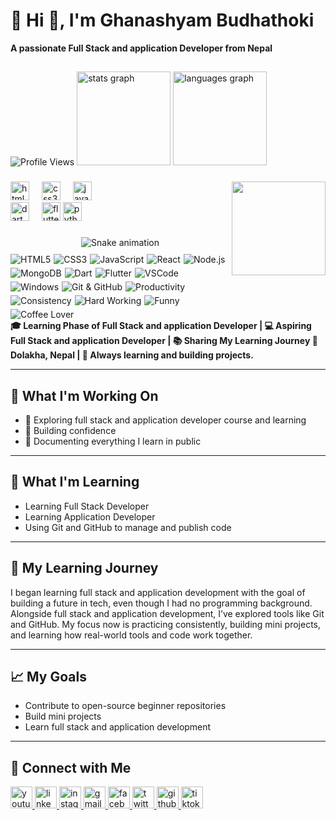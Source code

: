 # 💫 Hi 👋, I'm Ghanashyam Budhathoki 
**A passionate Full Stack and application Developer from Nepal**
   


###
## 
<img src="https://komarev.com/ghpvc/?username=ghanashyambudhathoki01&style=plastic&color=blueviolet" alt="Profile Views"/>
  <img src="https://github-readme-stats.vercel.app/api?username=ghanashyambudhathoki01&hide_title=false&hide_rank=false&show_icons=true&include_all_commits=true&count_private=true&disable_animations=false&theme=dracula&locale=en&hide_border=false" height="150" alt="stats graph" />
  <img src="https://github-readme-stats.vercel.app/api/top-langs?username=ghanashyambudhathoki01&locale=en&hide_title=false&layout=compact&card_width=320&langs_count=5&theme=dracula&hide_border=false" height="150" alt="languages graph" />


</div>

###

<img align="right" height="150" src="https://camo.githubusercontent.com/2366b34bb903c09617990fb5fff4622f3e941349e846ddb7e73df872a9d21233/68747470733a2f2f63646e2e6472696262626c652e636f6d2f75736572732f3733303730332f73637265656e73686f74732f363538313234332f6176656e746f2e676966" />

###

<div align="left">
  <img src="https://cdn.jsdelivr.net/gh/devicons/devicon/icons/html5/html5-original.svg" height="30" alt="html5 logo" />
  <img width="12" />
  <img src="https://cdn.jsdelivr.net/gh/devicons/devicon/icons/css3/css3-original.svg" height="30" alt="css3 logo" />
  <img width="12" />
  <img src="https://cdn.jsdelivr.net/gh/devicons/devicon/icons/javascript/javascript-original.svg" height="30" alt="javascript logo" />
  <div align="left">
  <img src="https://cdn.jsdelivr.net/gh/devicons/devicon/icons/dart/dart-original.svg" height="30" alt="dart logo" />
  <img width="12" />
  <img src="https://cdn.jsdelivr.net/gh/devicons/devicon/icons/flutter/flutter-original.svg" height="30" alt="flutter logo" />
<img src="https://cdn.jsdelivr.net/gh/devicons/devicon/icons/python/python-original.svg" height="30" alt="python logo" />
<img width="12" />
</div>

</div>

###

<!-- Snake Game Repo View -->

<div align="center">
  <img src="https://profile-readme-generator.com/assets/snake.svg" alt="Snake animation" />
</div>

<div style="display: flex; flex-wrap: wrap; gap: 5px; align-items: center; margin-top: 10px;">

  <!-- Tech Stack -->
  <img src="https://img.shields.io/badge/HTML5-E34F26?style=for-the-badge&logo=html5&logoColor=white" alt="HTML5">
  <img src="https://img.shields.io/badge/CSS3-1572B6?style=for-the-badge&logo=css3&logoColor=white" alt="CSS3">
  <img src="https://img.shields.io/badge/JavaScript-F7DF1E?style=for-the-badge&logo=javascript&logoColor=black" alt="JavaScript">
  <img src="https://img.shields.io/badge/React-61DAFB?style=for-the-badge&logo=react&logoColor=black" alt="React">
  <img src="https://img.shields.io/badge/Node.js-339933?style=for-the-badge&logo=node.js&logoColor=white" alt="Node.js">
  <img src="https://img.shields.io/badge/MongoDB-47A248?style=for-the-badge&logo=mongodb&logoColor=white" alt="MongoDB">
<img src="https://img.shields.io/badge/Dart-0175C2?style=for-the-badge&logo=dart&logoColor=white" alt="Dart">
<img src="https://img.shields.io/badge/Flutter-02569B?style=for-the-badge&logo=flutter&logoColor=white" alt="Flutter">

  <!-- Tools & Work -->
  <img src="https://img.shields.io/badge/VSCode-007ACC?style=for-the-badge&logo=visual-studio-code&logoColor=white" alt="VSCode">
  <img src="https://img.shields.io/badge/Windows-0078D6?style=for-the-badge&logo=windows&logoColor=white" alt="Windows">
  <img src="https://img.shields.io/badge/Git-GitHub-181717?style=for-the-badge&logo=github&logoColor=white" alt="Git & GitHub">

  <!-- Productivity & Personality -->
  <img src="https://img.shields.io/badge/Productivity-20b2aa?style=for-the-badge&logo=notion&logoColor=white" alt="Productivity">
  <img src="https://img.shields.io/badge/Consistency-ff6347?style=for-the-badge&logo=clockify&logoColor=white" alt="Consistency">
  <img src="https://img.shields.io/badge/Hard_Working-ff8c00?style=for-the-badge&logo=zapier&logoColor=white" alt="Hard Working">
  <img src="https://img.shields.io/badge/Funny-ff69b4?style=for-the-badge&logo=messenger&logoColor=white" alt="Funny">
  <img src="https://img.shields.io/badge/Coffee-Love-6f4e37?style=for-the-badge&logo=coffeescript&logoColor=white" alt="Coffee Lover">

</div>
<strong>
🎓 Learning Phase of Full Stack and application Developer | 💻 Aspiring Full Stack and application Developer | 📚 Sharing My Learning Journey  
📍 Dolakha, Nepal | 🧠 Always learning and building projects.
</strong>

---

## 🚧 What I'm Working On
- 📘 Exploring full stack and application developer course and learning
- 🎯 Building confidence
- 🧰 Documenting everything I learn in public

---

## 🧠 What I'm Learning
- Learning Full Stack Developer
- Learning Application Developer
- Using Git and GitHub to manage and publish code

---

## 📘 My Learning Journey
I began learning full stack and application  development with the goal of building a future in tech, even though I had no programming background.  
Alongside full stack and application development, I’ve explored tools like Git and GitHub. My focus now is practicing consistently, building mini projects, and learning how real-world tools and code work together.

---

## 📈 My Goals
- Contribute to open-source beginner repositories
- Build mini projects
- Learn full stack and application development

---

## 🔗 Connect with Me
<div align="left">
  <!-- YouTube -->
  <a href="https://www.youtube.com/@Decoded_By_Ghanashyam012" target="_blank">
    <img src="https://img.shields.io/static/v1?message=YouTube&logo=youtube&color=FF0000&logoColor=white&style=for-the-badge" height="35" alt="youtube logo" />
  </a>
<a href="https://www.linkedin.com/in/ghanashyam-budhathoki-3a7014381?utm_source=share&utm_campaign=share_via&utm_content=profile&utm_medium=android_app" target="_blank">
  <img src="https://img.shields.io/static/v1?message=LinkedIn&logo=linkedin&color=0A66C2&logoColor=white&style=for-the-badge" height="35" alt="linkedin logo" />
</a>


  <!-- Instagram -->
  <a href="https://www.instagram.com/ghanashyam_072/" target="_blank">
    <img src="https://img.shields.io/static/v1?message=Instagram&logo=instagram&color=E4405F&logoColor=white&style=for-the-badge" height="35" alt="instagram logo" />
  </a>

  <!-- Gmail -->
  <a href="mailto:ghanashyambudhathoki03@gmail.com" target="_blank">
    <img src="https://img.shields.io/static/v1?message=Gmail&logo=gmail&color=D14836&logoColor=white&style=for-the-badge" height="35" alt="gmail logo" />
  </a>

  <!-- Facebook -->
  <a href="https://www.facebook.com/deepcore.codes" target="_blank">
    <img src="https://img.shields.io/static/v1?message=Facebook&logo=facebook&color=1877F2&logoColor=white&style=for-the-badge" height="35" alt="facebook logo" />
  </a>

  <!-- Twitter / X -->
  <a href="https://x.com/ghanashyam_072?t=66He60KVEe0fv27jO93r2Q&s=09" target="_blank">
    <img src="https://img.shields.io/static/v1?message=Twitter&logo=twitter&color=1DA1F2&logoColor=white&style=for-the-badge" height="35" alt="twitter logo" />
  </a>


  <!-- GitHub -->
  <a href="https://github.com/ghanashyambudhathoki01" target="_blank">
    <img src="https://img.shields.io/static/v1?message=GitHub&logo=github&color=181717&logoColor=white&style=for-the-badge" height="35" alt="github logo" />
  </a>


  <!-- TikTok -->
  <a href="https://tiktok.com/@samrajbudhathoki012" target="_blank">
    <img src="https://img.shields.io/static/v1?message=TikTok&logo=tiktok&color=000000&logoColor=white&style=for-the-badge" height="35" alt="tiktok logo" />
  </a>
</div>


